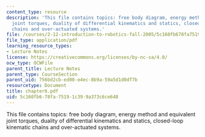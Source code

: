 ```yaml
---
content_type: resource
description: 'This file contains topics: free body diagram, energy method and equivalent
  joint torques, duality of differential kinematics and statics, closed-loop kinematic
  chains and over-actuated systems.'
file: /courses/2-12-introduction-to-robotics-fall-2005/5c160fb678fa75191c399a373c6ce648_chapter6.pdf
file_type: application/pdf
learning_resource_types:
- Lecture Notes
license: https://creativecommons.org/licenses/by-nc-sa/4.0/
ocw_type: OCWFile
parent_title: Lecture Notes
parent_type: CourseSection
parent_uid: 756bd2cb-ed00-e4ec-8b9a-59a5d1d0df7b
resourcetype: Document
title: chapter6.pdf
uid: 5c160fb6-78fa-7519-1c39-9a373c6ce648
---
```

This file contains topics: free body diagram, energy method and equivalent joint torques, duality of differential kinematics and statics, closed-loop kinematic chains and over-actuated systems.